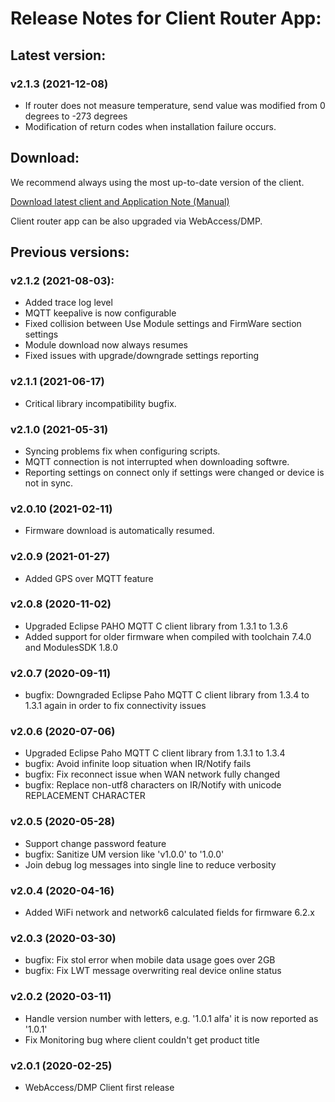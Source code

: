 # Release Notes for Client Router App: 

## Latest version:

### v2.1.3 (2021-12-08)
* If router does not measure temperature, send value was modified from 0 degrees to -273 degrees
* Modification of return codes when installation failure occurs.

## Download:

We recommend always using the most up-to-date version of the client.

[Download latest client and Application Note (Manual)](https://icr.advantech.cz/products/software/user-modules#webaccessdmp-client)

Client router app can be also upgraded via WebAccess/DMP.


## Previous versions:

### v2.1.2 (2021-08-03):
* Added trace log level
* MQTT keepalive is now configurable
* Fixed collision between Use Module settings and FirmWare section settings
* Module download now always resumes
* Fixed issues with upgrade/downgrade settings reporting

### v2.1.1 (2021-06-17)
* Critical library incompatibility bugfix.

### v2.1.0 (2021-05-31)
* Syncing problems fix when configuring scripts.
* MQTT connection is not interrupted when downloading softwre.
* Reporting settings on connect only if settings were changed or device is not in sync.

### v2.0.10 (2021-02-11)
* Firmware download is automatically resumed.

### v2.0.9 (2021-01-27)
* Added GPS over MQTT feature

### v2.0.8 (2020-11-02)
* Upgraded Eclipse PAHO MQTT C client library from 1.3.1 to 1.3.6
* Added support for older firmware when compiled with toolchain 7.4.0 and ModulesSDK 1.8.0

### v2.0.7 (2020-09-11)
* bugfix: Downgraded Eclipse Paho MQTT C client library from 1.3.4 to 1.3.1 again in order to fix connectivity issues

### v2.0.6 (2020-07-06)
* Upgraded Eclipse Paho MQTT C client library from 1.3.1 to 1.3.4
* bugfix: Avoid infinite loop situation when IR/Notify fails
* bugfix: Fix reconnect issue when WAN network fully changed
* bugfix: Replace non-utf8 characters on IR/Notify with unicode REPLACEMENT CHARACTER

### v2.0.5 (2020-05-28)
* Support change password feature
* bugfix: Sanitize UM version like 'v1.0.0' to '1.0.0'
* Join debug log messages into single line to reduce verbosity

### v2.0.4 (2020-04-16)
* Added WiFi network and network6 calculated fields for firmware 6.2.x


### v2.0.3 (2020-03-30)
* bugfix: Fix stol error when mobile data usage goes over 2GB
* bugfix: Fix LWT message overwriting real device online status

### v2.0.2 (2020-03-11)
* Handle version number with letters, e.g. '1.0.1 alfa' it is now reported as '1.0.1'
* Fix Monitoring bug where client couldn't get product title

### v2.0.1 (2020-02-25)
* WebAccess/DMP Client first release
